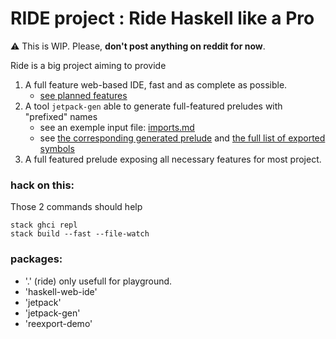 # RIDE project : Ride Haskell like a Pro

:warning: This is WIP. 
Please, __don't post anything on reddit for now__.

Ride is a big project aiming to provide 

 1. A full feature web-based IDE, fast and as complete as possible.
      - [see planned features](/haskell-web-ide#haskell-web-ide)
 2. A tool `jetpack-gen` able to generate full-featured preludes with "prefixed" names
      - see an exemple input file: [imports.md](/imports.md)
      - see [the corresponding generated prelude](/jetpack/src)
        and [the full list of exported symbols](/jetpack/full-exported-symbol-list.txt)
 2. A full featured prelude exposing all necessary features for most project.


### hack on this:

Those 2 commands should help
```shell
stack ghci repl
stack build --fast --file-watch
```

### packages: 

- '.' (ride) only usefull for playground. 
- 'haskell-web-ide'
- 'jetpack'
- 'jetpack-gen'
- 'reexport-demo'

